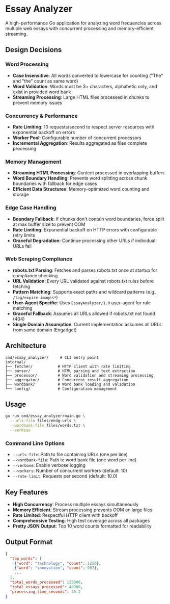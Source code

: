# Essay Analyzer

A high-performance Go application for analyzing word frequencies across multiple web essays with concurrent processing and memory-efficient streaming.

## Design Decisions

### Word Processing
- **Case Insensitive**: All words converted to lowercase for counting ("The" and "the" count as same word)
- **Word Validation**: Words must be 3+ characters, alphabetic only, and exist in provided word bank
- **Streaming Processing**: Large HTML files processed in chunks to prevent memory issues

### Concurrency & Performance
- **Rate Limiting**: 10 requests/second to respect server resources with exponential backoff on errors
- **Worker Pool**: Configurable number of concurrent processors
- **Incremental Aggregation**: Results aggregated as files complete processing

### Memory Management
- **Streaming HTML Processing**: Content processed in overlapping buffers
- **Word Boundary Handling**: Prevents word splitting across chunk boundaries with fallback for edge cases
- **Efficient Data Structures**: Memory-optimized word counting and storage

### Edge Case Handling
- **Boundary Fallback**: If chunks don't contain word boundaries, force split at max buffer size to prevent OOM
- **Rate Limiting**: Exponential backoff on HTTP errors with configurable retry limits
- **Graceful Degradation**: Continue processing other URLs if individual URLs fail

### Web Scraping Compliance
- **robots.txt Parsing**: Fetches and parses robots.txt once at startup for compliance checking
- **URL Validation**: Every URL validated against robots.txt rules before fetching
- **Pattern Matching**: Supports exact paths and wildcard patterns (e.g., `/tag/expire-images*`)
- **User-Agent Specific**: Uses `EssayAnalyzer/1.0` user-agent for rule matching
- **Graceful Fallback**: Assumes all URLs allowed if robots.txt not found (404)
- **Single Domain Assumption**: Current implementation assumes all URLs from same domain (Engadget)

## Architecture

```
cmd/essay_analyzer/     # CLI entry point
internal/
├── fetcher/           # HTTP client with rate limiting
├── parser/            # HTML parsing and text extraction  
├── processor/         # Word validation and streaming processing
├── aggregator/        # Concurrent result aggregation
├── wordbank/          # Word bank loading and validation
└── config/            # Configuration management
```

## Usage

```bash
go run cmd/essay_analyzer/main.go \
  --urls-file files/endg-urls \
  --wordbank-file files/words.txt \
  --verbose
```

### Command Line Options

- `--urls-file`: Path to file containing URLs (one per line)
- `--wordbank-file`: Path to word bank file (one word per line)
- `--verbose`: Enable verbose logging
- `--workers`: Number of concurrent workers (default: 10)
- `--rate-limit`: Requests per second (default: 10.0)

## Key Features

- **High Concurrency**: Process multiple essays simultaneously
- **Memory Efficient**: Stream processing prevents OOM on large files
- **Rate Limited**: Respectful HTTP client with backoff
- **Comprehensive Testing**: High test coverage across all packages
- **Pretty JSON Output**: Top 10 word counts formatted for readability

## Output Format

```json
{
  "top_words": [
    {"word": "technology", "count": 1250},
    {"word": "innovation", "count": 987},
    ...
  ],
  "total_words_processed": 125000,
  "total_essays_processed": 40000,
  "processing_time_seconds": 45.2
}
```
